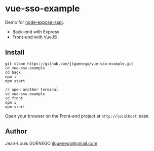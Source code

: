 # vue-sso-example

Demo for [node-expose-sspi](https://github.com/jlguenego/node-expose-sspi).

- Back-end with Express
- Front-end with VueJS

## Install

```
git clone https://github.com/jlguenego/vue-sso-example.git
cd vue-sso-example
cd back
npm i
npm start

// open another terminal
cd vue-sso-example
cd front
npm i
npm start
```

Open your browser on the Front-end project at `http://localhost:8080`.

## Author

Jean-Louis GUENEGO <jlguenego@gmail.com>